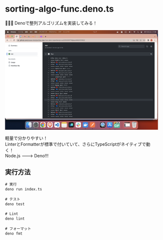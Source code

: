# sorting-algo-func.deno.ts

🤣🤣🤣 Denoで整列アルゴリズムを実装してみる！

![成果物](./docs/img/fruit.png)

軽量で分かりやすい！\
LinterとFormatterが標準で付いていて、さらにTypeScriptがネイティブで動く！\
Node.js ---> Deno!!!

## 実行方法

```shell
# 実行
deno run index.ts

# テスト
deno test

# Lint
deno lint

# フォーマット
deno fmt
```
